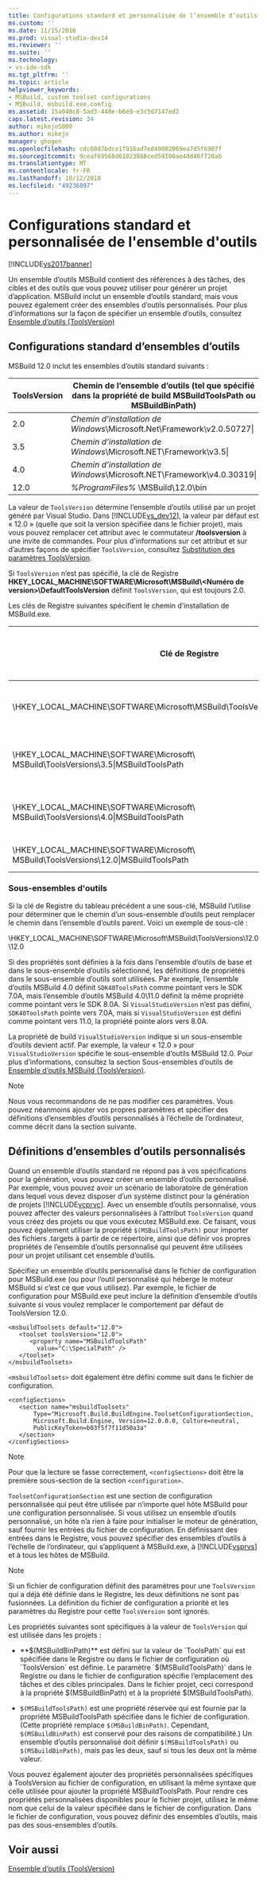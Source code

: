 ```yaml
---
title: Configurations standard et personnalisée de l’ensemble d’outils | Microsoft Docs
ms.custom: ''
ms.date: 11/15/2016
ms.prod: visual-studio-dev14
ms.reviewer: ''
ms.suite: ''
ms.technology:
- vs-ide-sdk
ms.tgt_pltfrm: ''
ms.topic: article
helpviewer_keywords:
- MSBuild, custom toolset configurations
- MSBuild, msbuild.exe.config
ms.assetid: 15a048c8-5ad3-448e-b6e9-e3c5d7147ed2
caps.latest.revision: 34
author: mikejo5000
ms.author: mikejo
manager: ghogen
ms.openlocfilehash: cdc08d7bdce1f916ad7ed40002069ea7d5f6907f
ms.sourcegitcommit: 9ceaf69568d61023868ced59108ae4dd46f720ab
ms.translationtype: MT
ms.contentlocale: fr-FR
ms.lasthandoff: 10/12/2018
ms.locfileid: "49236897"
---
```

# <a name="standard-and-custom-toolset-configurations"></a>Configurations standard et personnalisée de l'ensemble d'outils
[!INCLUDE[vs2017banner](../includes/vs2017banner.md)]

  
Un ensemble d’outils MSBuild contient des références à des tâches, des cibles et des outils que vous pouvez utiliser pour générer un projet d’application. MSBuild inclut un ensemble d’outils standard, mais vous pouvez également créer des ensembles d’outils personnalisés. Pour plus d’informations sur la façon de spécifier un ensemble d’outils, consultez [Ensemble d’outils (ToolsVersion)](../msbuild/msbuild-toolset-toolsversion.md)  
  
## <a name="standard-toolset-configurations"></a>Configurations standard d’ensembles d’outils  
 MSBuild 12.0 inclut les ensembles d’outils standard suivants :  
  
|ToolsVersion|Chemin de l’ensemble d’outils (tel que spécifié dans la propriété de build MSBuildToolsPath ou MSBuildBinPath)|  
|------------------|--------------------------------------------------------------------------------------------|  
|2.0|*Chemin d’installation de Windows*\Microsoft.Net\Framework\v2.0.50727\|  
|3.5|*Chemin d’installation de Windows*\Microsoft.NET\Framework\v3.5\|  
|4.0|*Chemin d’installation de Windows*\Microsoft.NET\Framework\v4.0.30319\|  
|12.0|*%ProgramFiles%* \MSBuild\12.0\bin|  
  
 La valeur de `ToolsVersion` détermine l’ensemble d’outils utilisé par un projet généré par Visual Studio. Dans [!INCLUDE[vs_dev12](../includes/vs-dev12-md.md)], la valeur par défaut est « 12.0 » (quelle que soit la version spécifiée dans le fichier projet), mais vous pouvez remplacer cet attribut avec le commutateur **/toolsversion** à une invite de commandes. Pour plus d’informations sur cet attribut et sur d’autres façons de spécifier `ToolsVersion`, consultez [Substitution des paramètres ToolsVersion](../msbuild/overriding-toolsversion-settings.md).  
  
 Si `ToolsVersion` n’est pas spécifié, la clé de Registre **HKEY_LOCAL_MACHINE\SOFTWARE\Microsoft\MSBuild\\<Numéro de version\>\DefaultToolsVersion** définit `ToolsVersion`, qui est toujours 2.0.  
  
 Les clés de Registre suivantes spécifient le chemin d’installation de MSBuild.exe.  
  
|Clé de Registre|Nom de clé|Valeur de clé de type chaîne|  
|------------------|--------------|----------------------|  
|\HKEY_LOCAL_MACHINE\SOFTWARE\Microsoft\MSBuild\ToolsVersions\2.0\|MSBuildToolsPath|Chemin d’installation du .NET Framework 2.0|  
|\HKEY_LOCAL_MACHINE\SOFTWARE\Microsoft\ MSBuild\ToolsVersions\3.5\|MSBuildToolsPath|Chemin d’installation du .NET Framework 3.5|  
|\HKEY_LOCAL_MACHINE\SOFTWARE\Microsoft\ MSBuild\ToolsVersions\4.0\|MSBuildToolsPath|Chemin d’installation du .NET Framework 4|  
|\HKEY_LOCAL_MACHINE\SOFTWARE\Microsoft\ MSBuild\ToolsVersions\12.0\|MSBuildToolsPath|Chemin d’installation de MSBuild|  
  
### <a name="sub-toolsets"></a>Sous-ensembles d'outils  
 Si la clé de Registre du tableau précédent a une sous-clé, MSBuild l’utilise pour déterminer que le chemin d’un sous-ensemble d’outils peut remplacer le chemin dans l’ensemble d’outils parent. Voici un exemple de sous-clé :  
  
 \HKEY_LOCAL_MACHINE\SOFTWARE\Microsoft\MSBuild\ToolsVersions\12.0\12.0  
  
 Si des propriétés sont définies à la fois dans l’ensemble d’outils de base et dans le sous-ensemble d’outils sélectionné, les définitions de propriétés dans le sous-ensemble d’outils sont utilisées. Par exemple, l’ensemble d’outils MSBuild 4.0 définit `SDK40ToolsPath` comme pointant vers le SDK 7.0A, mais l’ensemble d’outils MSBuild 4.0\11.0 définit la même propriété comme pointant vers le SDK 8.0A. Si `VisualStudioVersion` n’est pas défini, `SDK40ToolsPath` pointe vers 7.0A, mais si `VisualStudioVersion` est défini comme pointant vers 11.0, la propriété pointe alors vers 8.0A.  
  
 La propriété de build `VisualStudioVersion` indique si un sous-ensemble d’outils devient actif. Par exemple, la valeur « 12.0 » pour `VisualStudioVersion` spécifie le sous-ensemble d’outils MSBuild 12.0. Pour plus d’informations, consultez la section Sous-ensembles d’outils de [Ensemble d’outils MSBuild (ToolsVersion)](../msbuild/msbuild-toolset-toolsversion.md).  
  
> [!NOTE]
>  Nous vous recommandons de ne pas modifier ces paramètres. Vous pouvez néanmoins ajouter vos propres paramètres et spécifier des définitions d’ensembles d’outils personnalisés à l’échelle de l’ordinateur, comme décrit dans la section suivante.  
  
## <a name="custom-toolset-definitions"></a>Définitions d’ensembles d’outils personnalisés  
 Quand un ensemble d’outils standard ne répond pas à vos spécifications pour la génération, vous pouvez créer un ensemble d’outils personnalisé. Par exemple, vous pouvez avoir un scénario de laboratoire de génération dans lequel vous devez disposer d’un système distinct pour la génération de projets [!INCLUDE[vcprvc](../includes/vcprvc-md.md)]. Avec un ensemble d’outils personnalisé, vous pouvez affecter des valeurs personnalisées à l’attribut `ToolsVersion` quand vous créez des projets ou que vous exécutez MSBuild.exe. Ce faisant, vous pouvez également utiliser la propriété `$(MSBuildToolsPath)` pour importer des fichiers .targets à partir de ce répertoire, ainsi que définir vos propres propriétés de l’ensemble d’outils personnalisé qui peuvent être utilisées pour un projet utilisant cet ensemble d’outils.  
  
 Spécifiez un ensemble d’outils personnalisé dans le fichier de configuration pour MSBuild.exe (ou pour l’outil personnalisé qui héberge le moteur MSBuild si c’est ce que vous utilisez). Par exemple, le fichier de configuration pour MSBuild.exe peut inclure la définition d’ensemble d’outils suivante si vous voulez remplacer le comportement par défaut de ToolsVersion 12.0.  
  
```  
<msbuildToolsets default="12.0">  
   <toolset toolsVersion="12.0">  
      <property name="MSBuildToolsPath"   
        value="C:\SpecialPath" />  
   </toolset>  
</msbuildToolsets>  
```  
  
 `<msbuildToolsets>` doit également être défini comme suit dans le fichier de configuration.  
  
```  
<configSections>  
   <section name="msbuildToolsets"         
       Type="Microsoft.Build.BuildEngine.ToolsetConfigurationSection,   
       Microsoft.Build.Engine, Version=12.0.0.0, Culture=neutral,   
       PublicKeyToken=b03f5f7f11d50a3a"  
   </section>  
</configSections>  
```  
  
> [!NOTE]
>  Pour que la lecture se fasse correctement, `<configSections>` doit être la première sous-section de la section `<configuration>`.  
  
 `ToolsetConfigurationSection` est une section de configuration personnalisée qui peut être utilisée par n’importe quel hôte MSBuild pour une configuration personnalisée. Si vous utilisez un ensemble d’outils personnalisé, un hôte n’a rien à faire pour initialiser le moteur de génération, sauf fournir les entrées du fichier de configuration. En définissant des entrées dans le Registre, vous pouvez spécifier des ensembles d’outils à l’échelle de l’ordinateur, qui s’appliquent à MSBuild.exe, à [!INCLUDE[vsprvs](../includes/vsprvs-md.md)] et à tous les hôtes de MSBuild.  
  
> [!NOTE]
>  Si un fichier de configuration définit des paramètres pour une `ToolsVersion` qui a déjà été définie dans le Registre, les deux définitions ne sont pas fusionnées. La définition du fichier de configuration a priorité et les paramètres du Registre pour cette `ToolsVersion` sont ignorés.  
  
 Les propriétés suivantes sont spécifiques à la valeur de `ToolsVersion` qui est utilisée dans les projets :  
  
-   **$(MSBuildBinPath)** est défini sur la valeur de `ToolsPath` qui est spécifiée dans le Registre ou dans le fichier de configuration où `ToolsVersion` est définie. Le paramètre `$(MSBuildToolsPath)` dans le Registre ou dans le fichier de configuration spécifie l’emplacement des tâches et des cibles principales. Dans le fichier projet, ceci correspond à la propriété $(MSBuildBinPath) et à la propriété $(MSBuildToolsPath).  
  
-   `$(MSBuildToolsPath)` est une propriété réservée qui est fournie par la propriété MSBuildToolsPath spécifiée dans le fichier de configuration. (Cette propriété remplace `$(MSBuildBinPath)`. Cependant, `$(MSBuildBinPath)` est conservé pour des raisons de compatibilité.) Un ensemble d’outils personnalisé doit définir `$(MSBuildToolsPath)` ou `$(MSBuildBinPath)`, mais pas les deux, sauf si tous les deux ont la même valeur.  
  
 Vous pouvez également ajouter des propriétés personnalisées spécifiques à ToolsVersion au fichier de configuration, en utilisant la même syntaxe que celle utilisée pour ajouter la propriété MSBuildToolsPath. Pour rendre ces propriétés personnalisées disponibles pour le fichier projet, utilisez le même nom que celui de la valeur spécifiée dans le fichier de configuration. Dans le fichier de configuration, vous pouvez définir des ensembles d’outils, mais pas des sous-ensembles d’outils.  
  
## <a name="see-also"></a>Voir aussi  
 [Ensemble d’outils (ToolsVersion)](../msbuild/msbuild-toolset-toolsversion.md)



